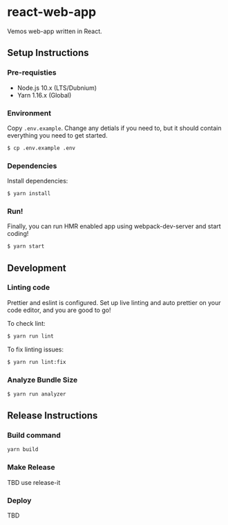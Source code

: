 # react-web-app

Vemos web-app written in React.

## Setup Instructions

### Pre-requisties

- Node.js 10.x (LTS/Dubnium)
- Yarn 1.16.x (Global)

### Environment

Copy `.env.example`. Change any detials if you need to, but it should contain everything you need to get started.

```sh
$ cp .env.example .env
```

### Dependencies

Install dependencies:

```sh
$ yarn install
```

### Run!

Finally, you can run HMR enabled app using webpack-dev-server and start coding!

```sh
$ yarn start
```

## Development

### Linting code

Prettier and eslint is configured. Set up live linting and auto prettier on your code editor, and you are good to go!

To check lint:

```sh
$ yarn run lint
```

To fix linting issues:

```sh
$ yarn run lint:fix
```

### Analyze Bundle Size

```sh
$ yarn run analyzer
```

## Release Instructions

### Build command

```sh
yarn build
```

### Make Release

TBD use release-it

### Deploy

TBD
